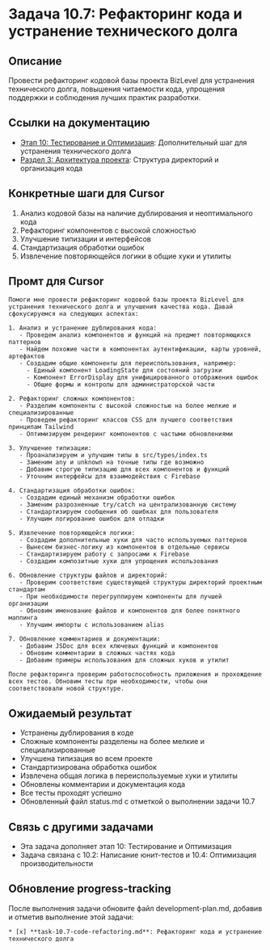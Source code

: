# Задача 10.7: Рефакторинг кода и устранение технического долга

## Описание
Провести рефакторинг кодовой базы проекта BizLevel для устранения технического долга, повышения читаемости кода, упрощения поддержки и соблюдения лучших практик разработки.

## Ссылки на документацию
- [Этап 10: Тестирование и Оптимизация](../development-plan.md): Дополнительный шаг для устранения технического долга
- [Раздел 3: Архитектура проекта](../bizlevel-project-context.md): Структура директорий и организация кода

## Конкретные шаги для Cursor
1. Анализ кодовой базы на наличие дублирования и неоптимального кода
2. Рефакторинг компонентов с высокой сложностью
3. Улучшение типизации и интерфейсов
4. Стандартизация обработки ошибок
5. Извлечение повторяющейся логики в общие хуки и утилиты

## Промт для Cursor
```
Помоги мне провести рефакторинг кодовой базы проекта BizLevel для устранения технического долга и улучшения качества кода. Давай сфокусируемся на следующих аспектах:

1. Анализ и устранение дублирования кода:
   - Проведем анализ компонентов и функций на предмет повторяющихся паттернов
   - Найдем похожие части в компонентах аутентификации, карты уровней, артефактов
   - Создадим общие компоненты для переиспользования, например:
     - Единый компонент LoadingState для состояний загрузки
     - Компонент ErrorDisplay для унифицированного отображения ошибок
     - Общие формы и контролы для администраторской части

2. Рефакторинг сложных компонентов:
   - Разделим компоненты с высокой сложностью на более мелкие и специализированные
   - Проведем рефакторинг классов CSS для лучшего соответствия принципам Tailwind
   - Оптимизируем рендеринг компонентов с частыми обновлениями

3. Улучшение типизации:
   - Проанализируем и улучшим типы в src/types/index.ts
   - Заменим any и unknown на точные типы где возможно
   - Добавим строгую типизацию для всех компонентов и функций
   - Уточним интерфейсы для взаимодействия с Firebase

4. Стандартизация обработки ошибок:
   - Создадим единый механизм обработки ошибок
   - Заменим разрозненные try/catch на централизованную систему
   - Стандартизируем сообщения об ошибках для пользователя
   - Улучшим логирование ошибок для отладки

5. Извлечение повторяющейся логики:
   - Создадим дополнительные хуки для часто используемых паттернов
   - Вынесем бизнес-логику из компонентов в отдельные сервисы
   - Стандартизируем работу с запросами к Firebase
   - Создадим композитные хуки для упрощения использования

6. Обновление структуры файлов и директорий:
   - Проверим соответствие существующей структуры директорий проектным стандартам
   - При необходимости перегруппируем компоненты для лучшей организации
   - Обновим именование файлов и компонентов для более понятного маппинга
   - Улучшим импорты с использованием alias

7. Обновление комментариев и документации:
   - Добавим JSDoc для всех ключевых функций и компонентов
   - Обновим комментарии в сложных частях кода
   - Добавим примеры использования для сложных хуков и утилит

После рефакторинга проверим работоспособность приложения и прохождение всех тестов. Обновим тесты при необходимости, чтобы они соответствовали новой структуре.
```

## Ожидаемый результат
- Устранены дублирования в коде
- Сложные компоненты разделены на более мелкие и специализированные
- Улучшена типизация во всем проекте
- Стандартизирована обработка ошибок
- Извлечена общая логика в переиспользуемые хуки и утилиты
- Обновлены комментарии и документация кода
- Все тесты проходят успешно
- Обновленный файл status.md с отметкой о выполнении задачи 10.7

## Связь с другими задачами
- Эта задача дополняет этап 10: Тестирование и Оптимизация
- Задача связана с 10.2: Написание юнит-тестов и 10.4: Оптимизация производительности

## Обновление progress-tracking
После выполнения задачи обновите файл development-plan.md, добавив и отметив выполнение этой задачи:
```
* [x] **task-10.7-code-refactoring.md**: Рефакторинг кода и устранение технического долга
``` 